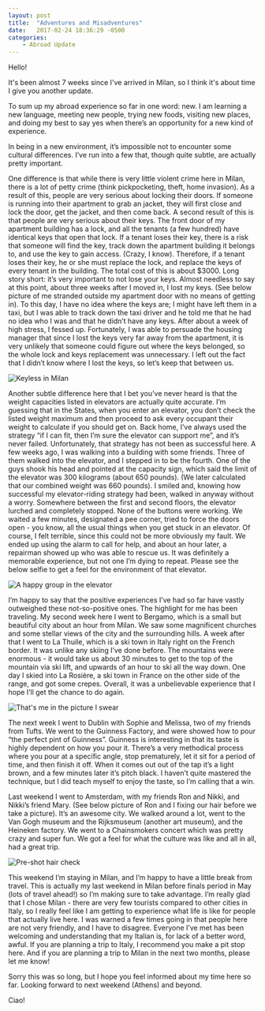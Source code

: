 ```yaml
---
layout: post
title:  "Adventures and Misadventures"
date:   2017-02-24 18:36:29 -0500
categories:
    - Abroad Update
---
```


Hello!

It's been almost 7 weeks since I've arrived in Milan, so I think it's about
time I give you another update.

To sum up my abroad experience so far in one word: new. I am learning a new
language, meeting new people, trying new foods, visiting new places, and doing
my best to say yes when there’s an opportunity for a new kind of experience.

In being in a new environment, it’s impossible not to encounter some cultural
differences. I’ve run into a few that, though quite subtle, are actually pretty
important.

One difference is that while there is very little violent crime here in Milan,
there is a lot of petty crime (think pickpocketing, theft, home invasion). As a
result of this, people are very serious about locking their doors. If someone
is running into their apartment to grab an jacket, they will first close and
lock the door, get the jacket, and then come back. A second result of this is
that people are very serious about their keys. The front door of my apartment
building has a lock, and all the tenants (a few hundred) have identical keys
that open that lock. If a tenant loses their key, there is a risk that someone
will find the key, track down the apartment building it belongs to, and use the
key to gain access. (Crazy, I know). Therefore, if a tenant loses their key, he
or she must replace the lock, and replace the keys of every tenant in the
building. The total cost of this is about $3000. Long story short: it’s very
important to not lose your keys. Almost needless to say at this point, about
three weeks after I moved in, I lost my keys. (See below picture of me
stranded outside my apartment door with no means of getting in). To this day, I
have no idea where the keys are; I might have left them in a taxi, but I was
able to track down the taxi driver and he told me that he had no idea who I was
and that he didn’t have any keys. After about a week of high stress, I fessed
up. Fortunately, I was able to persuade the housing manager that since I lost
the keys very far away from the apartment, it is very unlikely that someone
could figure out where the keys belonged, so the whole lock and keys
replacement was unnecessary. I left out the fact that I didn’t know where I
lost the keys, so let’s keep that between us.

<img src="/assets/blog/img/1 - Keyless in Milan.jpg"
     alt="Keyless in Milan">

Another subtle difference here that I bet you’ve never heard is that the weight
capacities listed in elevators are actually quite accurate. I’m guessing that
in the States, when you enter an elevator, you don’t check the listed weight
maximum and then proceed to ask every occupant their weight to calculate if you
should get on. Back home, I’ve always used the strategy “if I can fit, then I’m
sure the elevator can support me”, and it’s never failed. Unfortunately, that
strategy has not been as successful here. A few weeks ago, I was walking into a
building with some friends. Three of them walked into the elevator, and I
stepped in to be the fourth. One of the guys shook his head and pointed at the
capacity sign, which said the limit of the elevator was 300 kilograms (about
650 pounds). (We later calculated that our combined weight was 660 pounds). I
smiled and, knowing how successful my elevator-riding strategy had been, walked
in anyway without a worry. Somewhere between the first and second floors, the
elevator lurched and completely stopped. None of the buttons were working. We
waited a few minutes, designated a pee corner, tried to force the doors open -
you know, all the usual things when you get stuck in an elevator. Of course, I
felt terrible, since this could not be more obviously my fault. We ended up
using the alarm to call for help, and about an hour later, a repairman showed
up who was able to rescue us. It was definitely a memorable experience, but not
one I’m dying to repeat. Please see the below selfie to get a feel for the
environment of that elevator.

<img src="/assets/blog/img/2 - A happy group in the elevator.jpg"
     alt="A happy group in the elevator">

I’m happy to say that the positive experiences I’ve had so far have vastly
outweighed these not-so-positive ones. The highlight for me has been traveling.
My second week here I went to Bergamo, which is a small but beautiful city
about an hour from Milan. We saw some magnificent churches and some stellar
views of the city and the surrounding hills. A week after that I went to La
Thuile, which is a ski town in Italy right on the French border. It was unlike
any skiing I’ve done before. The mountains were enormous - it would take us
about 30 minutes to get to the top of the mountain via ski lift, and upwards of
an hour to ski all the way down. One day I skied into La Rosière, a ski town in
France on the other side of the range, and got some crepes. Overall, it was a
unbelievable experience that I hope I’ll get the chance to do again.

<img src="/assets/blog/img/3 - That's me in the picture I swear.jpg"
     alt="That's me in the picture I swear">

The next week I went to Dublin with Sophie and Melissa, two of my friends from
Tufts. We went to the Guinness Factory, and were showed how to pour “the
perfect pint of Guinness”. Guinness is interesting in that its taste is highly
dependent on how you pour it. There’s a very methodical process where you pour
at a specific angle, stop prematurely, let it sit for a period of time, and
then finish it off. When it comes out out of the tap it’s a light brown, and a
few minutes later it’s pitch black. I haven’t quite mastered the technique, but
I did teach myself to enjoy the taste, so I’m calling that a win.

Last weekend I went to Amsterdam, with my friends Ron and Nikki, and Nikki’s
friend Mary. (See below picture of Ron and I fixing our hair before we take
a picture). It’s an awesome city. We walked around a lot, went to the Van Gogh
museum and the Rijksmuseum (another art museum), and the Heineken factory. We
went to a Chainsmokers concert which was pretty crazy and super fun. We got a
feel for what the culture was like and all in all, had a great trip.

<img src="/assets/blog/img/4 - Pre-shot hair check.jpg"
     alt="Pre-shot hair check">

This weekend I’m staying in Milan, and I’m happy to have a little break from
travel. This is actually my last weekend in Milan before finals period in May
(lots of travel ahead!) so I’m making sure to take advantage. I’m really glad
that I chose Milan - there are very few tourists compared to other cities in
Italy, so I really feel like I am getting to experience what life is like for
people that actually live here. I was warned a few times going in that people
here are not very friendly, and I have to disagree. Everyone I’ve met has been
welcoming and understanding that my Italian is, for lack of a better word,
awful. If you are planning a trip to Italy, I recommend you make a pit stop
here. And if you are planning a trip to Milan in the next two months, please
let me know!

Sorry this was so long, but I hope you feel informed about my time here so far.
Looking forward to next weekend (Athens) and beyond.

Ciao!
